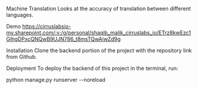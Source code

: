 Machine Translation
Looks at the accuracy of translation between different languages.

Demo
https://cirruslabsio-my.sharepoint.com/:v:/g/personal/shaqib_malik_cirruslabs_io/ETrz8kwEzc1GihgDPxcQNQwB9UJN786_t8msTQwAiwZd9g

Installation
Clone the backend portion of the project with the repository link from Github.

Deployment
To deploy the backend of this project in the terminal, run:

python manage.py runserver --noreload